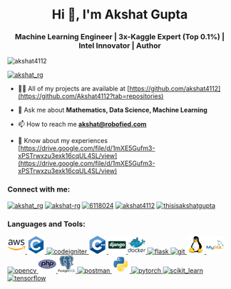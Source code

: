 <h1 align="center">Hi 👋, I'm Akshat Gupta</h1>
<h3 align="center">Machine Learning Engineer | 3x-Kaggle Expert (Top 0.1%) | Intel Innovator | Author</h3>

<p align="left"> <img src="https://komarev.com/ghpvc/?username=akshat4112&label=Profile%20views&color=0e75b6&style=flat" alt="akshat4112" /> </p>

<p align="left"> <a href="https://twitter.com/akshat_rg" target="blank"><img src="https://img.shields.io/twitter/follow/akshat_rg?logo=twitter&style=for-the-badge" alt="akshat_rg" /></a> </p>

- 👨‍💻 All of my projects are available at [https://github.com/akshat4112](https://github.com/Akshat4112?tab=repositories)

- 💬 Ask me about **Mathematics, Data Science, Machine Learning**

- 📫 How to reach me **akshat@robofied.com**

- 📄 Know about my experiences [https://drive.google.com/file/d/1mXE5Gufm3-xPSTrwxzu3exk16cqUL4SL/view](https://drive.google.com/file/d/1mXE5Gufm3-xPSTrwxzu3exk16cqUL4SL/view)

<h3 align="left">Connect with me:</h3>
<p align="left">
<a href="https://twitter.com/akshat_rg" target="blank"><img align="center" src="https://cdn.jsdelivr.net/npm/simple-icons@2.18.0/icons/twitter.svg" alt="akshat_rg" height="30" width="40" /></a>
<a href="https://linkedin.com/in/akshat-rg" target="blank"><img align="center" src="https://cdn.jsdelivr.net/npm/simple-icons@2.18.0/icons/linkedin.svg" alt="akshat-rg" height="30" width="40" /></a>
<a href="https://stackoverflow.com/users/6118024" target="blank"><img align="center" src="https://cdn.jsdelivr.net/npm/simple-icons@2.18.0/icons/stackoverflow.svg" alt="6118024" height="30" width="40" /></a>
<a href="https://kaggle.com/akshat4112" target="blank"><img align="center" src="https://cdn.jsdelivr.net/npm/simple-icons@2.18.0/icons/kaggle.svg" alt="akshat4112" height="30" width="40" /></a>
<a href="https://instagram.com/thisisakshatgupta" target="blank"><img align="center" src="https://cdn.jsdelivr.net/npm/simple-icons@2.18.0/icons/instagram.svg" alt="thisisakshatgupta" height="30" width="40" /></a>
<!-- <a href="https://www.hackerrank.com/akshat_rg" target="blank"><img align="center" src="https://raw.githubusercontent.com/rahuldkjain/github-profile-readme-generator/neutral-icons/src/images/icons/Social/hackerrank.svg" alt="akshat_rg" height="30" width="40" /></a>
<a href="https://www.leetcode.com/akshat4112" target="blank"><img align="center" src="https://raw.githubusercontent.com/rahuldkjain/github-profile-readme-generator/neutral-icons/src/images/icons/Social/leet-code.svg" alt="akshat4112" height="30" width="40" /></a> -->
</p>

<h3 align="left">Languages and Tools:</h3>
<p align="left"> <a href="https://aws.amazon.com" target="_blank"> <img src="https://raw.githubusercontent.com/devicons/devicon/master/icons/amazonwebservices/amazonwebservices-original-wordmark.svg" alt="aws" width="40" height="40"/> </a> <a href="https://www.cprogramming.com/" target="_blank"> <img src="https://raw.githubusercontent.com/devicons/devicon/master/icons/c/c-original.svg" alt="c" width="40" height="40"/> </a> <a href="https://codeigniter.com" target="_blank"> <img src="https://cdn.worldvectorlogo.com/logos/codeigniter.svg" alt="codeigniter" width="40" height="40"/> </a> <a href="https://www.w3schools.com/cpp/" target="_blank"> <img src="https://raw.githubusercontent.com/devicons/devicon/master/icons/cplusplus/cplusplus-original.svg" alt="cplusplus" width="40" height="40"/> </a> <a href="https://www.djangoproject.com/" target="_blank"> <img src="https://raw.githubusercontent.com/devicons/devicon/master/icons/django/django-original.svg" alt="django" width="40" height="40"/> </a> <a href="https://www.docker.com/" target="_blank"> <img src="https://raw.githubusercontent.com/devicons/devicon/master/icons/docker/docker-original-wordmark.svg" alt="docker" width="40" height="40"/> </a> <a href="https://flask.palletsprojects.com/" target="_blank"> <img src="https://www.vectorlogo.zone/logos/pocoo_flask/pocoo_flask-icon.svg" alt="flask" width="40" height="40"/> </a> <a href="https://git-scm.com/" target="_blank"> <img src="https://www.vectorlogo.zone/logos/git-scm/git-scm-icon.svg" alt="git" width="40" height="40"/> </a> <a href="https://www.linux.org/" target="_blank"> <img src="https://raw.githubusercontent.com/devicons/devicon/master/icons/linux/linux-original.svg" alt="linux" width="40" height="40"/> </a> <a href="https://www.mysql.com/" target="_blank"> <img src="https://raw.githubusercontent.com/devicons/devicon/master/icons/mysql/mysql-original-wordmark.svg" alt="mysql" width="40" height="40"/> </a> <a href="https://opencv.org/" target="_blank"> <img src="https://www.vectorlogo.zone/logos/opencv/opencv-icon.svg" alt="opencv" width="40" height="40"/> </a> <a href="https://www.php.net" target="_blank"> <img src="https://raw.githubusercontent.com/devicons/devicon/master/icons/php/php-original.svg" alt="php" width="40" height="40"/> </a> <a href="https://www.postgresql.org" target="_blank"> <img src="https://raw.githubusercontent.com/devicons/devicon/master/icons/postgresql/postgresql-original-wordmark.svg" alt="postgresql" width="40" height="40"/> </a> <a href="https://postman.com" target="_blank"> <img src="https://www.vectorlogo.zone/logos/getpostman/getpostman-icon.svg" alt="postman" width="40" height="40"/> </a> <a href="https://www.python.org" target="_blank"> <img src="https://raw.githubusercontent.com/devicons/devicon/master/icons/python/python-original.svg" alt="python" width="40" height="40"/> </a> <a href="https://pytorch.org/" target="_blank"> <img src="https://www.vectorlogo.zone/logos/pytorch/pytorch-icon.svg" alt="pytorch" width="40" height="40"/> </a> <a href="https://scikit-learn.org/" target="_blank"> <img src="https://upload.wikimedia.org/wikipedia/commons/0/05/Scikit_learn_logo_small.svg" alt="scikit_learn" width="40" height="40"/> </a> <a href="https://www.tensorflow.org" target="_blank"> <img src="https://www.vectorlogo.zone/logos/tensorflow/tensorflow-icon.svg" alt="tensorflow" width="40" height="40"/> </a> </p>
